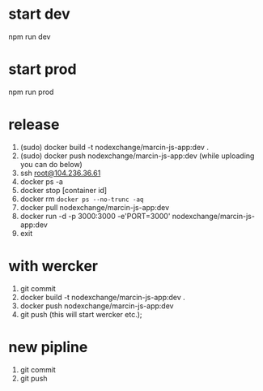 # start dev 
npm run dev

# start prod
npm run prod

# release

1. (sudo) docker build -t nodexchange/marcin-js-app:dev .
2. (sudo) docker push nodexchange/marcin-js-app:dev
(while uploading you can do below)
3. ssh root@104.236.36.61
4. docker ps -a
5. docker stop [container id]
6. docker rm `docker ps --no-trunc -aq`
7. docker pull nodexchange/marcin-js-app:dev
8. docker run -d -p 3000:3000 -e'PORT=3000' nodexchange/marcin-js-app:dev
9. exit

# with wercker
1. git commit
2. docker build -t nodexchange/marcin-js-app:dev .
3. docker push nodexchange/marcin-js-app:dev
4. git push (this will start wercker etc.);

# new pipline
1. git commit 
2. git push
